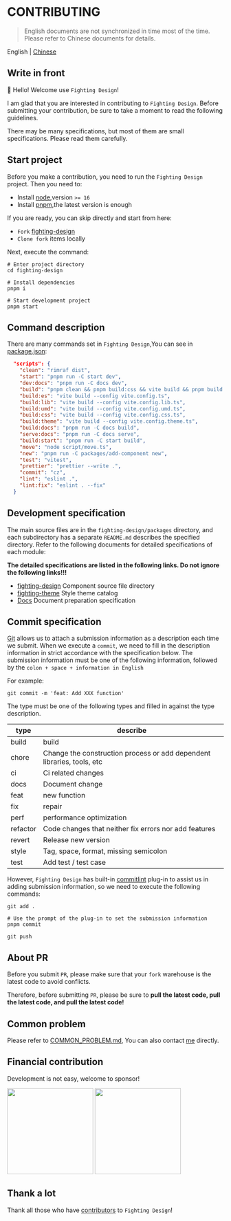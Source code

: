# CONTRIBUTING

> English documents are not synchronized in time most of the time. Please refer to Chinese documents for details.

English | [Chinese](https://github.com/FightingDesign/fighting-design/blob/master/CONTRIBUTING.md)

## Write in front

👋 Hello! Welcome use `Fighting Design`!

I am glad that you are interested in contributing to `Fighting Design`. Before submitting your contribution, be sure to take a moment to read the following guidelines.

There may be many specifications, but most of them are small specifications. Please read them carefully.

## Start project

Before you make a contribution, you need to run the `Fighting Design` project. Then you need to:

- Install [node](http://nodejs.cn),version `>= 16`
- Install [pnpm](https://pnpm.io/zh/),the latest version is enough

If you are ready, you can skip directly and start from here:

- `Fork` [fighting-design](https://github.com/FightingDesign/fighting-design)
- `Clone fork` items locally

Next, execute the command:

```shell
# Enter project directory
cd fighting-design

# Install dependencies
pnpm i

# Start development project
pnpm start
```

## Command description

There are many commands set in `Fighting Design`,You can see in [package.json](https://github.com/FightingDesign/fighting-design/blob/master/package.json):

```json
  "scripts": {
    "clean": "rimraf dist",
    "start": "pnpm run -C start dev",
    "dev:docs": "pnpm run -C docs dev",
    "build": "pnpm clean && pnpm build:css && vite build && pnpm build:lib && pnpm build:umd && pnpm build:theme && pnpm move",
    "build:es": "vite build --config vite.config.ts",
    "build:lib": "vite build --config vite.config.lib.ts",
    "build:umd": "vite build --config vite.config.umd.ts",
    "build:css": "vite build --config vite.config.css.ts",
    "build:theme": "vite build --config vite.config.theme.ts",
    "build:docs": "pnpm run -C docs build",
    "serve:docs": "pnpm run -C docs serve",
    "build:start": "pnpm run -C start build",
    "move": "node script/move.ts",
    "new": "pnpm run -C packages/add-component new",
    "test": "vitest",
    "prettier": "prettier --write .",
    "commit": "cz",
    "lint": "eslint .",
    "lint:fix": "eslint . --fix"
  }
```

## Development specification

The main source files are in the `fighting-design/packages` directory, and each subdirectory has a separate `README.md` describes the specified directory. Refer to the following documents for detailed specifications of each module:

**The detailed specifications are listed in the following links. Do not ignore the following links!!!**

- [fighting-design](https://github.com/FightingDesign/fighting-design/blob/master/packages/fighting-design/README.md) Component source file directory
- [fighting-theme](https://github.com/FightingDesign/fighting-design/blob/master/packages/fighting-theme/README.md) Style theme catalog
- [Docs](https://github.com/FightingDesign/fighting-design/blob/master/docs/README.md) Document preparation specification

## Commit specification

[Git](https://git-scm.com) allows us to attach a submission information as a description each time we submit. When we execute a `commit`, we need to fill in the description information in strict accordance with the specification below. The submission information must be one of the following information, followed by the `colon + space + information in English`

For example:

```shell
git commit -m 'feat: Add XXX function'
```

The type must be one of the following types and filled in against the type description.

| type     | describe                                                               |
| -------- | ---------------------------------------------------------------------- |
| build    | build                                                                  |
| chore    | Change the construction process or add dependent libraries, tools, etc |
| ci       | Ci related changes                                                     |
| docs     | Document change                                                        |
| feat     | new function                                                           |
| fix      | repair                                                                 |
| perf     | performance optimization                                               |
| refactor | Code changes that neither fix errors nor add features                  |
| revert   | Release new version                                                    |
| style    | Tag, space, format, missing semicolon                                  |
| test     | Add test / test case                                                   |

However, `Fighting Design` has built-in [commitlint](https://github.com/conventional-changelog/commitlint) plug-in to assist us in adding submission information, so we need to execute the following commands:

```shell
git add .

# Use the prompt of the plug-in to set the submission information
pnpm commit

git push
```

## About PR

Before you submit `PR`, please make sure that your `fork` warehouse is the latest code to avoid conflicts.

Therefore, before submitting `PR`, please be sure to **pull the latest code, pull the latest code, and pull the latest code!**

## Common problem

Please refer to [COMMON_PROBLEM.md](https://github.com/FightingDesign/fighting-design/blob/master/.github/COMMON_PROBLEM.md), You can also contact [me](https://github.com/Tyh2001/Tyh2001) directly.

## Financial contribution

Development is not easy, welcome to sponsor!

<img width="200px" src="https://tianyuhao.cn/images/tyh-ui/weixin.jpg" />
<img width="200px" src="https://tianyuhao.cn/images/tyh-ui/zhifubao.jpg" />

## Thank a lot

Thank all those who have [contributors](https://github.com/FightingDesign/fighting-design/graphs/contributors) to `Fighting Design`!
